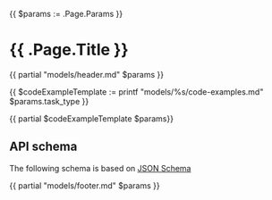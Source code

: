 {{ $params := .Page.Params }}

# {{ .Page.Title }}

{{ partial "models/header.md" $params }}

{{ $codeExampleTemplate := printf "models/%s/code-examples.md" $params.task_type }}

{{ partial $codeExampleTemplate $params}}

## API schema

The following schema is based on [JSON Schema](https://json-schema.org/)


{{ partial "models/footer.md" $params }}

